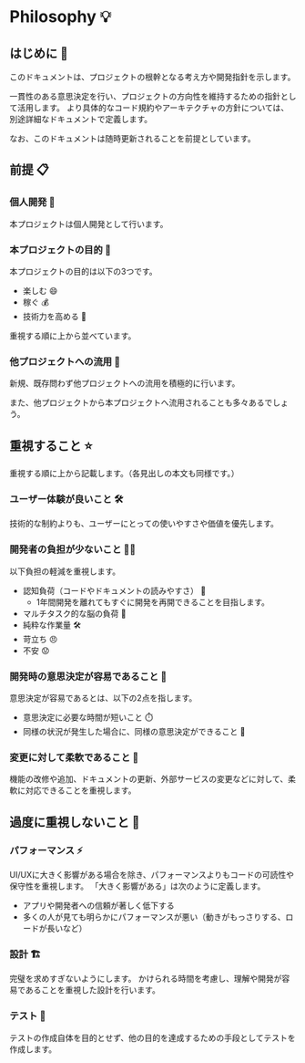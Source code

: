 # Philosophy 💡

## はじめに 📝

このドキュメントは、プロジェクトの根幹となる考え方や開発指針を示します。

一貫性のある意思決定を行い、プロジェクトの方向性を維持するための指針として活用します。
より具体的なコード規約やアーキテクチャの方針については、別途詳細なドキュメントで定義します。

なお、このドキュメントは随時更新されることを前提としています。

## 前提 📋

### 個人開発 👤

本プロジェクトは個人開発として行います。

### 本プロジェクトの目的 🎯

本プロジェクトの目的は以下の3つです。

- 楽しむ 😄
- 稼ぐ 💰
- 技術力を高める 🚀

重視する順に上から並べています。

### 他プロジェクトへの流用 🔄

新規、既存問わず他プロジェクトへの流用を積極的に行います。

また、他プロジェクトから本プロジェクトへ流用されることも多々あるでしょう。

## 重視すること ⭐️

重視する順に上から記載します。（各見出しの本文も同様です。）

### ユーザー体験が良いこと 🛠️

技術的な制約よりも、ユーザーにとっての使いやすさや価値を優先します。

### 開発者の負担が少ないこと 🧘‍♂️

以下負担の軽減を重視します。

- 認知負荷（コードやドキュメントの読みやすさ） 📖
  - 1年間開発を離れてもすぐに開発を再開できることを目指します。
- マルチタスク的な脳の負荷 🧠
- 純粋な作業量 🛠️
- 苛立ち 😠
- 不安 😟

### 開発時の意思決定が容易であること 🤔

意思決定が容易であるとは、以下の2点を指します。

- 意思決定に必要な時間が短いこと ⏱️
- 同様の状況が発生した場合に、同様の意思決定ができること 🔄

### 変更に対して柔軟であること 🔄

機能の改修や追加、ドキュメントの更新、外部サービスの変更などに対して、柔軟に対応できることを重視します。

## 過度に重視しないこと 🚫

### パフォーマンス ⚡️

UI/UXに大きく影響がある場合を除き、パフォーマンスよりもコードの可読性や保守性を重視します。
「大きく影響がある」は次のように定義します。

- アプリや開発者への信頼が著しく低下する
- 多くの人が見ても明らかにパフォーマンスが悪い（動きがもっさりする、ロードが長いなど）

### 設計 🏗️

完璧を求めすぎないようにします。
かけられる時間を考慮し、理解や開発が容易であることを重視した設計を行います。

### テスト 🧪

テストの作成自体を目的とせず、他の目的を達成するための手段としてテストを作成します。
